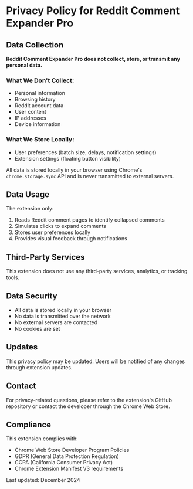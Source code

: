 # Privacy Policy for Reddit Comment Expander Pro

## Data Collection

**Reddit Comment Expander Pro does not collect, store, or transmit any personal data.**

### What We Don't Collect:
- Personal information
- Browsing history
- Reddit account data
- User content
- IP addresses
- Device information

### What We Store Locally:
- User preferences (batch size, delays, notification settings)
- Extension settings (floating button visibility)

All data is stored locally in your browser using Chrome's `chrome.storage.sync` API and is never transmitted to external servers.

## Data Usage

The extension only:
1. Reads Reddit comment pages to identify collapsed comments
2. Simulates clicks to expand comments
3. Stores user preferences locally
4. Provides visual feedback through notifications

## Third-Party Services

This extension does not use any third-party services, analytics, or tracking tools.

## Data Security

- All data is stored locally in your browser
- No data is transmitted over the network
- No external servers are contacted
- No cookies are set

## Updates

This privacy policy may be updated. Users will be notified of any changes through extension updates.

## Contact

For privacy-related questions, please refer to the extension's GitHub repository or contact the developer through the Chrome Web Store.

## Compliance

This extension complies with:
- Chrome Web Store Developer Program Policies
- GDPR (General Data Protection Regulation)
- CCPA (California Consumer Privacy Act)
- Chrome Extension Manifest V3 requirements

Last updated: December 2024 